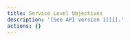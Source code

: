 ```yaml
---
title: Service Level Objectives
description: '[See API version 1][1].'
actions: {}
---
```

[1]: /api/v1/service-level-objectives/
